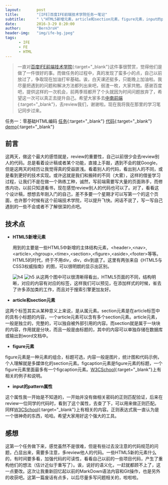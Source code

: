 ```yaml
---
layout:       post
title:        "[IFE]百度IFE前端技术学院任务一笔记"
subtitle:     " \"HTML5新增元素，article和section元素，figure元素，input的pattern属性。\""
date:         2016-3-29 8:20:00
author:       "Bern3rsH"
header-img:   "img/ife-bg.jpeg"
tags:
      - IFE
      - FE
      - HTML
---
```


>一直对[百度IFE前端技术学院](http://ife.baidu.com/){:target="_blank"}这件事很赞赏，觉得他们是做了一件很好的事。而做任务的过程中，真的发现了蛮多小的点，自己以前放过了，争取现在加油打牢基础。诶，白天课还挺多，只能晚上加油啦。我尽量把遇到的问题和解决方法都列出来吧，弱渣一枚，大家共勉。感谢百度吧，提供这样的一次机会，前两季班都开了个头就因为时间问题放弃了，希望这一次可以真正去提升自己。希望大家多去[中南前端](http://ife.baidu.com/group/profile?groupId=440){:target="_blank"}，去review我们，谢谢啦。现在我将我在那里的学习笔记同步过来。

任务一：零基础HTML编码
[任务](http://ife.baidu.com/task/detail?taskId=1){:target="_blank"}
[代码](https://github.com/BernersH/baidu-ife-2016-spring/tree/master/1){:target="_blank"}
[demo](http://bernersh.github.io/baidu-ife-2016-spring/1/index.html){:target="_blank"}

## 前言
这两天，做这个最大的感悟就是，review的重要性，自己以前很少会去review别人的代码。总是看着设计稿或者某个功能，直接上手敲，遇到不会的就Google，但是这两天的经历让我觉得真的受益匪浅。看着别人的代码，看出别人的不同，或是看到更好的技术实现。或许这就是我们和搬砖的不同（大雾），这样的借鉴学习过程，让我们不是在做一个熟练工种，诚然，写前端需要写大量的页面熟手，而修炼内功，以前只知道看书，现在感觉review别人的代码也可以了。对了，看看这个设计稿，想想去年刚入门的自己，差不多要一个星期才可以写第一个的这个页面，也许那个时候有这个前端技术学院，可以提升飞快。闲话不说了，写一写自己遇到的一些不会或者不了解很深的点吧。

## 技术点
* **HTML5新增元素**

  用到的主要是一些HTML5中新增的主体结构元素，\<header\>,\<nav\>,\<article\>,\<hgroup\>,\<time\>,\<section\>,\<figure\>,\<aside\>,\<footer\>等等。HTML5的时代，终于不用div，div，div到底了。这里有两张来自《HTML5与CSS3权威指南》的图，可以很明朗的显示出区别。

  ![h4](http://7xrx2z.com1.z0.glb.clouddn.com/h4.png)
  ![h5](http://7xrx2z.com1.z0.glb.clouddn.com/h5.png)
  从这两个图中可以很清晰得看出，HTML5页面的不同，结构明晰，对应的内容有对应的标签，这样我们可以预见，在添加样式的时候，省去了许多添加类的工作，而且对于搜索引擎更加友好。

* **article和section元素**

 这两个标签其实从某种意义上来说，是从属元素。section元素是在article标签中的具有小标题的内容，一个article元素可以含有多个section元素。article元素，一般是独立的，完整的，可以独自被外部引用的内容。而section就是属于一块块的内容，作用就是分块，而且一般是由标题的，其中的内容可以单独存储在数据库或输出到word文档中。

* **figure元素**

 figure元素是一种元素的组合，标题可选，内容一般是图片，统计图和代码示例，个人理解就是多媒体化的section元素。figcaption元素是figure元素的标题，一个figure元素里面最多有一个figcaption元素。[W3CSchool](http://www.w3school.com.cn/tags/tag_figure.asp){:target="_blank"}上有相关的例子和说明。

* **input的pattern属性**

 这个属性我一开始是不知道的，一开始并没有做相关密码的正则匹配验证，后来在review一位同学的代码时，看到了这个属性，去查了下，可以用来做正则匹配。同样[W3CSchool](http://www.w3school.com.cn/html5/att_input_pattern.asp){:target="_blank"}上有相关的内容。正则表达式我一直认为是一个很神奇的东西，哈哈。希望大家用好这个强大的工具。

## 感想
这第一个任务做下来，感觉虽然不是很难，但是有些过去没注意的代码规范的问题，凸显出来，需要多注意，多review他人的代码。一些HTML5新的元素什么的，有时间要多看，加强代码的可读性，看看自己以前的一些项目代码，产生了重构他们的想法（估计近似于重写了）。诶，说好的语义化，一赶就都顾不上了，这一点要改。这次让我重新回忆起以前的MarkDown语法内容和Git操作，也是另外的收获吧。这第一篇废话有点多，以后尽量多写问题相关的，啦啦啦。
